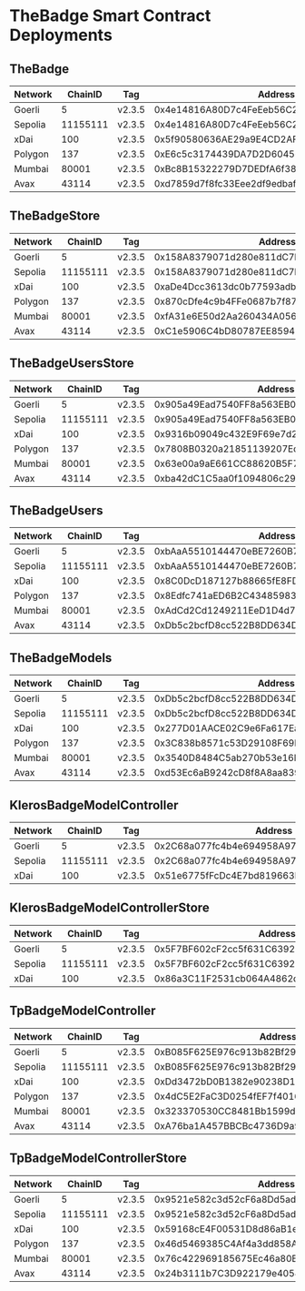 # TheBadge Smart Contract Deployments

## TheBadge

| Network | ChainID  | Tag    | Address                                    |
| ------- | -------- | ------ | ------------------------------------------ |
| Goerli  | 5        | v2.3.5 | 0x4e14816A80D7c4FeEeb56C225e821c6374F4AB56 |
| Sepolia | 11155111 | v2.3.5 | 0x4e14816A80D7c4FeEeb56C225e821c6374F4AB56 |
| xDai    | 100      | v2.3.5 | 0x5f90580636AE29a9E4CD2AFFCE6d73501cD594F2 |
| Polygon | 137      | v2.3.5 | 0xE6c5c3174439DA7D2D60456Ca7eB97E7Dcd551e6 |
| Mumbai  | 80001    | v2.3.5 | 0xBc8B15322279D7DEDfA6f38EC22075491aEDDB0f |
| Avax    | 43114    | v2.3.5 | 0xd7859d7f8fc33Eee2df9edbafd247a2F398087a6 |

## TheBadgeStore

| Network | ChainID  | Tag    | Address                                    |
| ------- | -------- | ------ | ------------------------------------------ |
| Goerli  | 5        | v2.3.5 | 0x158A8379071d280e811dC7b670c22a0b46dC582D |
| Sepolia | 11155111 | v2.3.5 | 0x158A8379071d280e811dC7b670c22a0b46dC582D |
| xDai    | 100      | v2.3.5 | 0xaDe4Dcc3613dc0b77593adb3D694F2F6f71E4125 |
| Polygon | 137      | v2.3.5 | 0x870cDfe4c9b4FFe0687b7f871f6e96793440B214 |
| Mumbai  | 80001    | v2.3.5 | 0xfA31e6E50d2Aa260434A056e7CaA3FD582B1FfE8 |
| Avax    | 43114    | v2.3.5 | 0xC1e5906C4bD80787EE859432331B2791bD9BbF12 |

## TheBadgeUsersStore

| Network | ChainID  | Tag    | Address                                    |
| ------- | -------- | ------ | ------------------------------------------ |
| Goerli  | 5        | v2.3.5 | 0x905a49Ead7540FF8a563EB02F66B5c13c5e8eC71 |
| Sepolia | 11155111 | v2.3.5 | 0x905a49Ead7540FF8a563EB02F66B5c13c5e8eC71 |
| xDai    | 100      | v2.3.5 | 0x9316b09049c432E9F69e7d2f613036d936332Ad1 |
| Polygon | 137      | v2.3.5 | 0x7808B0320a21851139207EdAaAAfb1dc4039ceC2 |
| Mumbai  | 80001    | v2.3.5 | 0x63e00a9aE661CC88620B5F71FE03DaDa958B5096 |
| Avax    | 43114    | v2.3.5 | 0xba42dC1C5aa0f1094806c2914aA916E2cFe3d10E |

## TheBadgeUsers

| Network | ChainID  | Tag    | Address                                    |
| ------- | -------- | ------ | ------------------------------------------ |
| Goerli  | 5        | v2.3.5 | 0xbAaA5510144470eBE7260B743CA5516596A0250E |
| Sepolia | 11155111 | v2.3.5 | 0xbAaA5510144470eBE7260B743CA5516596A0250E |
| xDai    | 100      | v2.3.5 | 0x8C0DcD187127b88665fE8FD4F39Cb18758946C0f |
| Polygon | 137      | v2.3.5 | 0x8Edfc741aED6B2C43485983d4C7b6B095b00500c |
| Mumbai  | 80001    | v2.3.5 | 0xAdCd2Cd1249211EeD1D4d72b1E8B53F3A792e5da |
| Avax    | 43114    | v2.3.5 | 0xDb5c2bcfD8cc522B8DD634DC507E135383049566 |

## TheBadgeModels

| Network | ChainID  | Tag    | Address                                    |
| ------- | -------- | ------ | ------------------------------------------ |
| Goerli  | 5        | v2.3.5 | 0xDb5c2bcfD8cc522B8DD634DC507E135383049566 |
| Sepolia | 11155111 | v2.3.5 | 0xDb5c2bcfD8cc522B8DD634DC507E135383049566 |
| xDai    | 100      | v2.3.5 | 0x277D01AACE02C9e6Fa617Ea61Ece24BEDa46453c |
| Polygon | 137      | v2.3.5 | 0x3C838b8571c53D29108F69b98145f8FcC446Fa5a |
| Mumbai  | 80001    | v2.3.5 | 0x3540D8484C5ab270b53e16EDD71791d37A49BBf8 |
| Avax    | 43114    | v2.3.5 | 0xd53Ec6aB9242cD8f8A8aa839BA91BDeDe6219475 |

## KlerosBadgeModelController

| Network | ChainID  | Tag    | Address                                    |
| ------- | -------- | ------ | ------------------------------------------ |
| Goerli  | 5        | v2.3.5 | 0x2C68a077fc4b4e694958A978b409e4127D68f811 |
| Sepolia | 11155111 | v2.3.5 | 0x2C68a077fc4b4e694958A978b409e4127D68f811 |
| xDai    | 100      | v2.3.5 | 0x51e6775fFcDc4E7bd819663E9CabD2bE723C4fBf |

## KlerosBadgeModelControllerStore

| Network | ChainID  | Tag    | Address                                    |
| ------- | -------- | ------ | ------------------------------------------ |
| Goerli  | 5        | v2.3.5 | 0x5F7BF602cF2cc5f631C639293CA0bC733eCD31A6 |
| Sepolia | 11155111 | v2.3.5 | 0x5F7BF602cF2cc5f631C639293CA0bC733eCD31A6 |
| xDai    | 100      | v2.3.5 | 0x86a3C11F2531cb064A4862d371DCB53793E26437 |

## TpBadgeModelController

| Network | ChainID  | Tag    | Address                                    |
| ------- | -------- | ------ | ------------------------------------------ |
| Goerli  | 5        | v2.3.5 | 0xB085F625E976c913b82Bf291d32Dc0E55566D3Af |
| Sepolia | 11155111 | v2.3.5 | 0xB085F625E976c913b82Bf291d32Dc0E55566D3Af |
| xDai    | 100      | v2.3.5 | 0xDd3472bD0B1382e90238D19b5916C71a657eF223 |
| Polygon | 137      | v2.3.5 | 0x4dC5E2FaC3D0254fEF7f40163261b9307c1C9df3 |
| Mumbai  | 80001    | v2.3.5 | 0x323370530CC8481Bb1599d4C9d565053c8BADAb1 |
| Avax    | 43114    | v2.3.5 | 0xA76ba1A457BBCBc4736D9a9028dD29f4e89322e5 |

## TpBadgeModelControllerStore

| Network | ChainID  | Tag    | Address                                    |
| ------- | -------- | ------ | ------------------------------------------ |
| Goerli  | 5        | v2.3.5 | 0x9521e582c3d52cF6a8Dd5adc350f66cB0814c281 |
| Sepolia | 11155111 | v2.3.5 | 0x9521e582c3d52cF6a8Dd5adc350f66cB0814c281 |
| xDai    | 100      | v2.3.5 | 0x59168cE4F00531D8d86aB1eeBBB670DB537dA8AB |
| Polygon | 137      | v2.3.5 | 0x46d5469385C4Af4a3dd858AA839fc49d1f6c485f |
| Mumbai  | 80001    | v2.3.5 | 0x76c422969185675Ec46a80B765621B63451cF9F1 |
| Avax    | 43114    | v2.3.5 | 0x24b3111b7C3D922179e4054F41fCb62ec474a872 |
